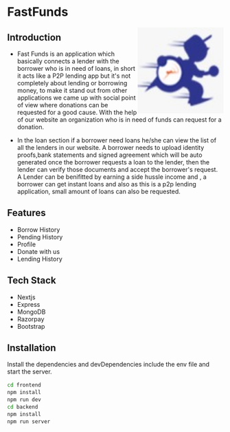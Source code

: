 # FastFunds

<img align="right" width="200" height="200" title="ParkCapsule" src="https://github.com/nishith-02/FastFunds/blob/main/fastfunds_frontend/public/logo.jpeg"/>

## Introduction


- Fast Funds is an application which basically connects a lender with the borrower who is in need of loans, in short it acts 
like a P2P lending app but it's not completely about lending or borrowing money, to make it stand out from other applications 
we came up with social point of view where donations can be requested for a good cause. With the help of our website an organization who is in need of funds can request for a donation. 
    
- In the loan section if a borrower need loans he/she can view the list of all the lenders in our website.
A borrower needs to upload identity proofs,bank statements and signed agreement which will be auto generated once 
the borrower requests a loan to the lender, then the lender can verify those documents and accept the borrower's request.
A Lender can be benifitted by earning a side hussle income and , a borrower can get instant loans 
and also as this is a p2p lending application, small amount of loans can also be requested.



## Features

- Borrow History
- Pending History
- Profile
- Donate with us
- Lending History

## Tech Stack

- Nextjs
- Express
- MongoDB
- Razorpay
- Bootstrap



## Installation

Install the dependencies and devDependencies include the env file and start the server.

```sh
cd frontend
npm install
npm run dev
cd backend
npm install
npm run server
```

